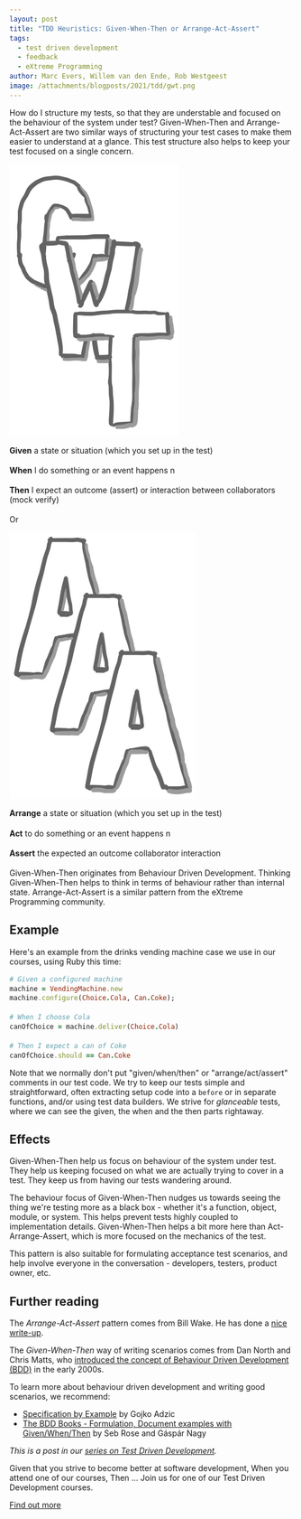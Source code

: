 ```yaml
---
layout: post
title: "TDD Heuristics: Given-When-Then or Arrange-Act-Assert"
tags:
  - test driven development
  - feedback
  - eXtreme Programming
author: Marc Evers, Willem van den Ende, Rob Westgeest
image: /attachments/blogposts/2021/tdd/gwt.png
---
```


How do I structure my tests, so that they are understable and focused on the
behaviour of the system under test? Given-When-Then and Arrange-Act-Assert are
two similar ways of structuring your test cases to make them easier to
understand at a glance. This test structure also helps to keep your test focused
on a single concern.

<div class="shout-out">
  <div>
    <img src="/attachments/blogposts/2021/tdd/gwt.png" alt="letters: G W T">
  </div>
  <div>
<p style="text-align: left; padding-bottom: 0.3em;">
<strong>Given</strong> a state or situation (which you set up in the test)
</p>
<p style="text-align: left; padding-bottom: 0.3em;">
<strong>When</strong> I do something or an event happens 
n </p>
<p style="text-align: left; padding-bottom: 0.3em;">
<strong>Then</strong> I expect an outcome (assert) or interaction between collaborators (mock verify)
</p>
  </div>
</div>

Or

<div class="shout-out">
  <div>
    <img src="/attachments/blogposts/2021/tdd/aaa.png" alt="letters: A A A">
  </div>
  <div>
<p style="text-align: left; padding-bottom: 0.3em;">
<strong>Arrange</strong> a state or situation (which you set up in the test)
</p>
<p style="text-align: left; padding-bottom: 0.3em;">
<strong>Act</strong> to do something or an event happens 
n </p>
<p style="text-align: left; padding-bottom: 0.3em;">
<strong>Assert</strong> the expected an outcome collaborator interaction
</p>
  </div>
</div>

Given-When-Then originates from Behaviour Driven Development. Thinking
Given-When-Then helps to think in terms of behaviour rather than internal state.
Arrange-Act-Assert is a similar pattern from the eXtreme Programming community.

## Example

Here's an example from the drinks vending machine case we use in our courses, using Ruby this time:
  
```ruby
# Given a configured machine
machine = VendingMachine.new
machine.configure(Choice.Cola, Can.Coke);

# When I choose Cola
canOfChoice = machine.deliver(Choice.Cola)

# Then I expect a can of Coke
canOfChoice.should == Can.Coke
```

Note that we normally don't put "given/when/then" or "arrange/act/assert"
comments in our test code. We try to keep our tests simple and straightforward,
often extracting setup code into a `before` or in separate functions, and/or
using test data builders. We strive for _glanceable_ tests, where we can see the
given, the when and the then parts rightaway.

## Effects

Given-When-Then help us focus on behaviour of the system under test. They help
us keeping focused on what we are actually trying to cover in a test. They keep
us from having our tests wandering around.

The behaviour focus of Given-When-Then nudges us towards seeing the thing we're
testing more as a black box - whether it's a function, object, module, or
system. This helps prevent tests highly coupled to implementation details.
Given-When-Then helps a bit more here than Act-Arrange-Assert, which is more
focused on the mechanics of the test.

This pattern is also suitable for formulating acceptance test scenarios, and
help involve everyone in the conversation - developers, testers, product owner,
etc.

## Further reading

The _Arrange-Act-Assert_ pattern comes from Bill Wake. He has done a [nice
write-up](http://xp123.com/articles/3a-arrange-act-assert/).

The *Given-When-Then* way of writing scenarios comes from Dan North and Chris
Matts, who [introduced the concept of Behaviour Driven Development
(BDD)](https://dannorth.net/introducing-bdd/) in the early 2000s. 

To learn more about behaviour driven development and writing good scenarios, we recommend:
- [Specification by Example](https://gojko.net/books/specification-by-example/) by Gojko Adzic
- [The BDD Books - Formulation, Document examples with Given/When/Then](https://leanpub.com/bddbooks-formulation) by Seb Rose and Gáspár Nagy

_This is a post in our [series on Test Driven Development](/blog-by-tag#tag-test-driven-development)._

<aside>
  <p>Given that you strive to become better at software development, When you attend one of our courses, Then ... Join us for one of our Test Driven Development courses. 
  </p>
  <p><div>
    <a href="/training/test-driven-development">Find out more</a>
  </div></p>
</aside>

